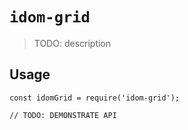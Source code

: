 # `idom-grid`

> TODO: description

## Usage

```
const idomGrid = require('idom-grid');

// TODO: DEMONSTRATE API
```
